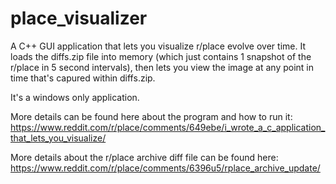# place_visualizer

A C++ GUI application that lets you visualize r/place evolve over time. It loads the diffs.zip file into memory (which just contains 1 snapshot of the r/place in 5 second intervals), then lets you view the image at any point in time that's capured within diffs.zip.

It's a windows only application. 

More details can be found here about the program and how to run it: https://www.reddit.com/r/place/comments/649ebe/i_wrote_a_c_application_that_lets_you_visualize/

More details about the r/place archive diff file can be found here: https://www.reddit.com/r/place/comments/6396u5/rplace_archive_update/

